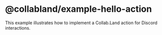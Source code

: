 # @collabland/example-hello-action

This example illustrates how to implement a Collab.Land action for Discord
interactions.

